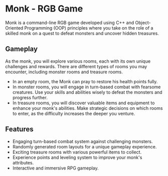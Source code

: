 # Monk - RGB Game
Monk is a command-line RGB game developed using C++ and Object-Oriented Programming (OOP) principles where you take on the role of a skilled monk on a quest to defeat monsters and uncover hidden treasures.

## Gameplay
As the monk, you will explore various rooms, each with its own unique challenges and rewards.
There are different types of rooms you may encounter, including monster rooms and treasure rooms.

- In an empty room, the Monk can pray to restore his health points fully.
- In monster rooms, you will engage in turn-based combat with fearsome creatures.
Use your skills and abilities wisely to defeat the monsters and progress further.
- In treasure rooms, you will discover valuable items and equipment to enhance your monk's abilities.
Make strategic decisions on which rooms to enter, as the difficulty increases the deeper you venture.

## Features
- Engaging turn-based combat system against challenging monsters.
- Randomly generated room layouts for a unique gameplay experience.
- Exciting treasure rooms with various powerful items to collect.
- Experience points and leveling system to improve your monk's attributes.
- Interactive and immersive RPG gameplay.
